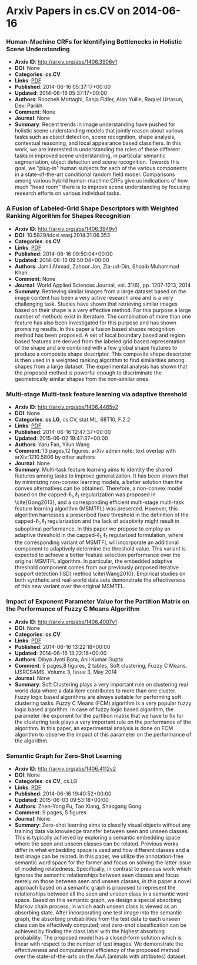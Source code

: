 # Arxiv Papers in cs.CV on 2014-06-16
### Human-Machine CRFs for Identifying Bottlenecks in Holistic Scene Understanding
- **Arxiv ID**: http://arxiv.org/abs/1406.3906v1
- **DOI**: None
- **Categories**: **cs.CV**
- **Links**: [PDF](http://arxiv.org/pdf/1406.3906v1)
- **Published**: 2014-06-16 05:37:17+00:00
- **Updated**: 2014-06-16 05:37:17+00:00
- **Authors**: Roozbeh Mottaghi, Sanja Fidler, Alan Yuille, Raquel Urtasun, Devi Parikh
- **Comment**: None
- **Journal**: None
- **Summary**: Recent trends in image understanding have pushed for holistic scene understanding models that jointly reason about various tasks such as object detection, scene recognition, shape analysis, contextual reasoning, and local appearance based classifiers. In this work, we are interested in understanding the roles of these different tasks in improved scene understanding, in particular semantic segmentation, object detection and scene recognition. Towards this goal, we "plug-in" human subjects for each of the various components in a state-of-the-art conditional random field model. Comparisons among various hybrid human-machine CRFs give us indications of how much "head room" there is to improve scene understanding by focusing research efforts on various individual tasks.



### A Fusion of Labeled-Grid Shape Descriptors with Weighted Ranking Algorithm for Shapes Recognition
- **Arxiv ID**: http://arxiv.org/abs/1406.3949v1
- **DOI**: 10.5829/idosi.wasj.2014.31.06.353
- **Categories**: **cs.CV**
- **Links**: [PDF](http://arxiv.org/pdf/1406.3949v1)
- **Published**: 2014-06-16 09:50:04+00:00
- **Updated**: 2014-06-16 09:50:04+00:00
- **Authors**: Jamil Ahmad, Zahoor Jan, Zia-ud-Din, Shoaib Muhammad Khan
- **Comment**: None
- **Journal**: World Applied Sciences Journal, vol. 31(6), pp. 1207-1213, 2014
- **Summary**: Retrieving similar images from a large dataset based on the image content has been a very active research area and is a very challenging task. Studies have shown that retrieving similar images based on their shape is a very effective method. For this purpose a large number of methods exist in literature. The combination of more than one feature has also been investigated for this purpose and has shown promising results. In this paper a fusion based shapes recognition method has been proposed. A set of local boundary based and region based features are derived from the labeled grid based representation of the shape and are combined with a few global shape features to produce a composite shape descriptor. This composite shape descriptor is then used in a weighted ranking algorithm to find similarities among shapes from a large dataset. The experimental analysis has shown that the proposed method is powerful enough to discriminate the geometrically similar shapes from the non-similar ones.



### Multi-stage Multi-task feature learning via adaptive threshold
- **Arxiv ID**: http://arxiv.org/abs/1406.4465v2
- **DOI**: None
- **Categories**: **cs.LG**, cs.CV, stat.ML, 68T10, F.2.2
- **Links**: [PDF](http://arxiv.org/pdf/1406.4465v2)
- **Published**: 2014-06-16 12:47:37+00:00
- **Updated**: 2015-06-02 19:47:37+00:00
- **Authors**: Yaru Fan, Yilun Wang
- **Comment**: 13 pages,12 figures. arXiv admin note: text overlap with
  arXiv:1210.5806 by other authors
- **Journal**: None
- **Summary**: Multi-task feature learning aims to identity the shared features among tasks to improve generalization. It has been shown that by minimizing non-convex learning models, a better solution than the convex alternatives can be obtained. Therefore, a non-convex model based on the capped-$\ell_{1},\ell_{1}$ regularization was proposed in \cite{Gong2013}, and a corresponding efficient multi-stage multi-task feature learning algorithm (MSMTFL) was presented. However, this algorithm harnesses a prescribed fixed threshold in the definition of the capped-$\ell_{1},\ell_{1}$ regularization and the lack of adaptivity might result in suboptimal performance. In this paper we propose to employ an adaptive threshold in the capped-$\ell_{1},\ell_{1}$ regularized formulation, where the corresponding variant of MSMTFL will incorporate an additional component to adaptively determine the threshold value. This variant is expected to achieve a better feature selection performance over the original MSMTFL algorithm. In particular, the embedded adaptive threshold component comes from our previously proposed iterative support detection (ISD) method \cite{Wang2010}. Empirical studies on both synthetic and real-world data sets demonstrate the effectiveness of this new variant over the original MSMTFL.



### Impact of Exponent Parameter Value for the Partition Matrix on the Performance of Fuzzy C Means Algorithm
- **Arxiv ID**: http://arxiv.org/abs/1406.4007v1
- **DOI**: None
- **Categories**: **cs.CV**
- **Links**: [PDF](http://arxiv.org/pdf/1406.4007v1)
- **Published**: 2014-06-16 13:22:18+00:00
- **Updated**: 2014-06-16 13:22:18+00:00
- **Authors**: Dibya Jyoti Bora, Anil Kumar Gupta
- **Comment**: 5 pages,8 figures, 2 tables, Soft clustering, Fuzzy C Means.
  IJSRCSAMS, Volume 3, Issue 3, May 2014
- **Journal**: None
- **Summary**: Soft Clustering plays a very important rule on clustering real world data where a data item contributes to more than one cluster. Fuzzy logic based algorithms are always suitable for performing soft clustering tasks. Fuzzy C Means (FCM) algorithm is a very popular fuzzy logic based algorithm. In case of fuzzy logic based algorithm, the parameter like exponent for the partition matrix that we have to fix for the clustering task plays a very important rule on the performance of the algorithm. In this paper, an experimental analysis is done on FCM algorithm to observe the impact of this parameter on the performance of the algorithm.



### Semantic Graph for Zero-Shot Learning
- **Arxiv ID**: http://arxiv.org/abs/1406.4112v2
- **DOI**: None
- **Categories**: **cs.CV**, cs.LG
- **Links**: [PDF](http://arxiv.org/pdf/1406.4112v2)
- **Published**: 2014-06-16 19:40:52+00:00
- **Updated**: 2015-06-03 09:53:18+00:00
- **Authors**: Zhen-Yong Fu, Tao Xiang, Shaogang Gong
- **Comment**: 9 pages, 5 figures
- **Journal**: None
- **Summary**: Zero-shot learning aims to classify visual objects without any training data via knowledge transfer between seen and unseen classes. This is typically achieved by exploring a semantic embedding space where the seen and unseen classes can be related. Previous works differ in what embedding space is used and how different classes and a test image can be related. In this paper, we utilize the annotation-free semantic word space for the former and focus on solving the latter issue of modeling relatedness. Specifically, in contrast to previous work which ignores the semantic relationships between seen classes and focus merely on those between seen and unseen classes, in this paper a novel approach based on a semantic graph is proposed to represent the relationships between all the seen and unseen class in a semantic word space. Based on this semantic graph, we design a special absorbing Markov chain process, in which each unseen class is viewed as an absorbing state. After incorporating one test image into the semantic graph, the absorbing probabilities from the test data to each unseen class can be effectively computed; and zero-shot classification can be achieved by finding the class label with the highest absorbing probability. The proposed model has a closed-form solution which is linear with respect to the number of test images. We demonstrate the effectiveness and computational efficiency of the proposed method over the state-of-the-arts on the AwA (animals with attributes) dataset.



